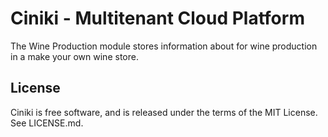 Ciniki - Multitenant Cloud Platform
===========================================

The Wine Production module stores information about for wine production
in a make your own wine store.

License
-------
Ciniki is free software, and is released under the terms of the MIT License. See LICENSE.md.
